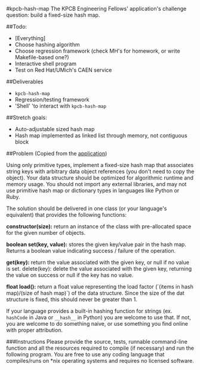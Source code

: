 #kpcb-hash-map
The KPCB Engineering Fellows' application's challenge question: build a fixed-size hash map.

##Todo:
* [Everything]
* Choose hashing algorithm
* Choose regression framework (check MH's for homework, or write Makefile-based one?)
* Interactive shell program
* Test on Red Hat/UMich's CAEN service

##Deliverables
* `kpcb-hash-map`
* Regression/testing framework
* 'Shell' 'to interact with `kpcb-hash-map`

##Stretch goals:
* Auto-adjustable sized hash map
* Hash map implemented as linked list through memory, not contiguous block

##Problem
(Copied from the [application](http://kpcbfellows.com/engineering/apply))

Using only primitive types, implement a fixed-size hash map that associates string keys with arbitrary data object references (you don't need to copy the object). Your data structure should be optimized for algorithmic runtime and memory usage. You should not import any external libraries, and may not use primitive hash map or dictionary types in languages like Python or Ruby.

The solution should be delivered in one class (or your language's equivalent) that provides the following functions:

**constructor(size):** return an instance of the class with pre-allocated space for the given number of objects.

**boolean set(key, value):** stores the given key/value pair in the hash map. Returns a boolean value indicating success / failure of the operation.

**get(key):** return the value associated with the given key, or null if no value is set.
delete(key): delete the value associated with the given key, returning the value on success or null if the key has no value.

**float load():** return a float value representing the load factor (\`(items in hash map)/(size of hash map)\`) of the data structure. Since the size of the dat structure is fixed, this should never be greater than 1.

If your language provides a built-in hashing function for strings (ex. `hashCode` in Java or `__hash__` in Python) you are welcome to use that. If not, you are welcome to do something naive, or use something you find online with proper attribution.

###Instructions
Please provide the source, tests, runnable command-line function and all the resources required to compile (if necessary) and run the following program. You are free to use any coding language that compiles/runs on *nix operating systems and requires no licensed software.